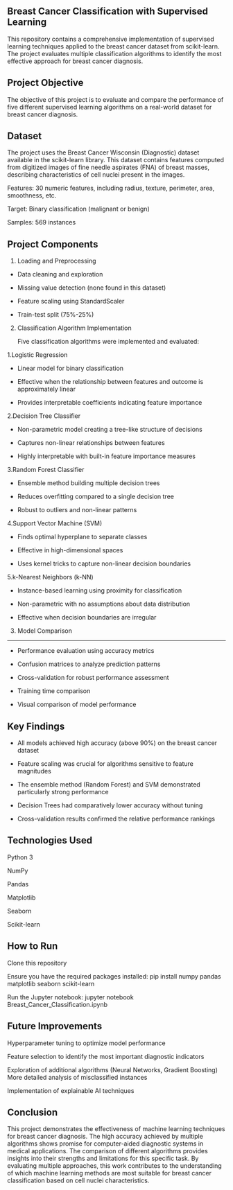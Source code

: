 Breast Cancer Classification with Supervised Learning
-------------------------------------------------------
This repository contains a comprehensive implementation of supervised learning techniques applied to the breast cancer dataset from scikit-learn. The project evaluates multiple classification algorithms to identify the most effective approach for breast cancer diagnosis.

Project Objective
------------------
The objective of this project is to evaluate and compare the performance of five different supervised learning algorithms on a real-world dataset for breast cancer diagnosis.

Dataset
--------
The project uses the Breast Cancer Wisconsin (Diagnostic) dataset available in the scikit-learn library. This dataset contains features computed from digitized images of fine needle aspirates (FNA) of breast masses, describing characteristics of cell nuclei present in the images.

Features: 30 numeric features, including radius, texture, perimeter, area, smoothness, etc.

Target: Binary classification (malignant or benign)

Samples: 569 instances

Project Components
-------------------
1. Loading and Preprocessing

 * Data cleaning and exploration
   
 * Missing value detection (none found in this dataset)
   
 * Feature scaling using StandardScaler
   
 * Train-test split (75%-25%)

2. Classification Algorithm Implementation
   
   Five classification algorithms were implemented and evaluated:

1.Logistic Regression

 * Linear model for binary classification
   
 * Effective when the relationship between features and outcome is approximately linear
   
 * Provides interpretable coefficients indicating feature importance


2.Decision Tree Classifier

 * Non-parametric model creating a tree-like structure of decisions
   
 * Captures non-linear relationships between features
   
 * Highly interpretable with built-in feature importance measures

3.Random Forest Classifier

 * Ensemble method building multiple decision trees
   
 * Reduces overfitting compared to a single decision tree
   
 * Robust to outliers and non-linear patterns

4.Support Vector Machine (SVM)

 * Finds optimal hyperplane to separate classes
   
 * Effective in high-dimensional spaces
 
 * Uses kernel tricks to capture non-linear decision boundaries


5.k-Nearest Neighbors (k-NN)

 * Instance-based learning using proximity for classification
 
 * Non-parametric with no assumptions about data distribution
 
 * Effective when decision boundaries are irregular



3. Model Comparison
--------------------
* Performance evaluation using accuracy metrics

* Confusion matrices to analyze prediction patterns

* Cross-validation for robust performance assessment

* Training time comparison

* Visual comparison of model performance

Key Findings
-----------
* All models achieved high accuracy (above 90%) on the breast cancer dataset

* Feature scaling was crucial for algorithms sensitive to feature magnitudes

* The ensemble method (Random Forest) and SVM demonstrated particularly strong performance

* Decision Trees had comparatively lower accuracy without tuning

* Cross-validation results confirmed the relative performance rankings

Technologies Used
----------------
Python 3

NumPy

Pandas

Matplotlib

Seaborn

Scikit-learn

How to Run
-----------
Clone this repository

Ensure you have the required packages installed:
  pip install numpy pandas matplotlib seaborn scikit-learn

Run the Jupyter notebook:
 jupyter notebook Breast_Cancer_Classification.ipynb


Future Improvements
--------------------
Hyperparameter tuning to optimize model performance

Feature selection to identify the most important diagnostic indicators

Exploration of additional algorithms (Neural Networks, Gradient Boosting)
More detailed analysis of misclassified instances

Implementation of explainable AI techniques

Conclusion
-----------
This project demonstrates the effectiveness of machine learning techniques for breast cancer diagnosis. The high accuracy achieved by multiple algorithms shows promise for computer-aided diagnostic systems in medical applications. The comparison of different algorithms provides insights into their strengths and limitations for this specific task.
By evaluating multiple approaches, this work contributes to the understanding of which machine learning methods are most suitable for breast cancer classification based on cell nuclei characteristics.
